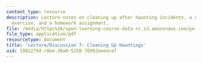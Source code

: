 ```yaml
---
content_type: resource
description: Lecture notes on cleaning up after haunting incidents, a class participation
  exercise, and a homework assignment.
file: /media/https%3A/open-learning-course-data-rc.s3.amazonaws.com/pe-550-designing-your-life-spring-2009/1982279dc0ee36a0525870d92eeeacef_MITPE_550iap09_s09_lec07.pdf
file_type: application/pdf
resourcetype: Document
title: 'Lecture/Discussion 7: Cleaning Up Hauntings'
uid: 1982279d-c0ee-36a0-5258-70d92eeeacef
---
```


